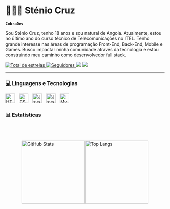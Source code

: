 # 👨🏾‍💻 Sténio Cruz

**`CobraDev`**

Sou Sténio Cruz, tenho 18 anos e sou natural de Angola. Atualmente, estou no último ano do curso técnico de Telecomunicações no ITEL. Tenho grande interesse nas áreas de programação Front-End, Back-End, Mobile e Games. Busco impactar minha comunidade através da tecnologia e estou construindo meu caminho como desenvolvedor full stack.

<p>    
  <a href="https://github.com/stenicruz?tab=repositories&sort=stargazers">
    <img 
      alt="Total de estrelas" 
      title="Total de estrelas GitHub" 
      src="https://img.shields.io/github/stars/stenicruz?label=Stars&style=for-the-badge&color=facc15&logo=star"
    />
  </a>
  <a href="https://github.com/stenicruz?tab=followers">
    <img 
      alt="Seguidores" 
      title="Me siga no GitHub" 
      src="https://img.shields.io/github/followers/stenicruz?label=Followers&style=for-the-badge&logo=github&color=3b82f6"
    />
  </a>
  </a>
   <a href = "mailto:steniocruz48@gmail.com"><img src="https://img.shields.io/badge/-Gmail-%23333?style=for-the-badge&logo=gmail&logoColor=white" target="_blank"></a>
  <a href="https://www.linkedin.com/in/steniocruz" target="_blank"><img src="https://img.shields.io/badge/-LinkedIn-%230077B5?style=for-the-badge&logo=linkedin&logoColor=white" target="_blank"></a>
</p>

---

### 💻 Linguagens e Tecnologias

<img 
    align="left" 
    alt="HTML"
    title="HTML" 
    width="30px" 
    style="padding-right: 10px;" 
    src="https://cdn.jsdelivr.net/gh/devicons/devicon@latest/icons/html5/html5-original.svg" 
/>
<img 
    align="left" 
    alt="CSS" 
    title="CSS"
    width="30px" 
    style="padding-right: 10px;" 
    src="https://cdn.jsdelivr.net/gh/devicons/devicon@latest/icons/css3/css3-original.svg" 
/>
<img 
    align="left" 
    alt="JavaScript" 
    title="JavaScript"
    width="30px" 
    style="padding-right: 10px;" 
    src="https://cdn.jsdelivr.net/gh/devicons/devicon@latest/icons/javascript/javascript-original.svg" 
/>
<img 
    align="left" 
    alt="Java"
    title="Java" 
    width="30px" 
    style="padding-right: 10px;" 
    src="https://cdn.jsdelivr.net/gh/devicons/devicon@latest/icons/java/java-original.svg" 
/>
<img 
    align="left" 
    alt="MySQL"
    title="MySQL" 
    width="30px" 
    style="padding-right: 10px;" 
    src="https://cdn.jsdelivr.net/gh/devicons/devicon@latest/icons/mysql/mysql-original.svg" 
/>

<br/>
<br/>

### 📊 Estatísticas

<p style="padding-top: 20px">
  <div style="display: flex; align-items: center; justify-content: center">
  
  <img 
    alt="GitHub Stats" 
    height="200" 
    src="https://github-readme-stats.vercel.app/api?username=stenicruz&show_icons=true&theme=tokyonight&include_all_commits=true&locale=pt-br" 
  />

  <img 
    alt="Top Langs" 
    height="200" 
    src="https://github-readme-stats.vercel.app/api/top-langs/?username=stenicruz&theme=tokyonight&layout=compact&custom_title=Tecnologias&langs_count=9" 
  />

</div>

</p>
